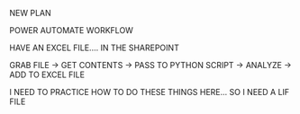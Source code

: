 NEW PLAN

POWER AUTOMATE WORKFLOW

HAVE AN EXCEL FILE.... IN THE SHAREPOINT

GRAB FILE -> GET CONTENTS -> PASS TO PYTHON SCRIPT -> ANALYZE -> ADD TO EXCEL FILE


I NEED TO PRACTICE HOW TO DO THESE THINGS HERE... SO I NEED A LIF FILE
